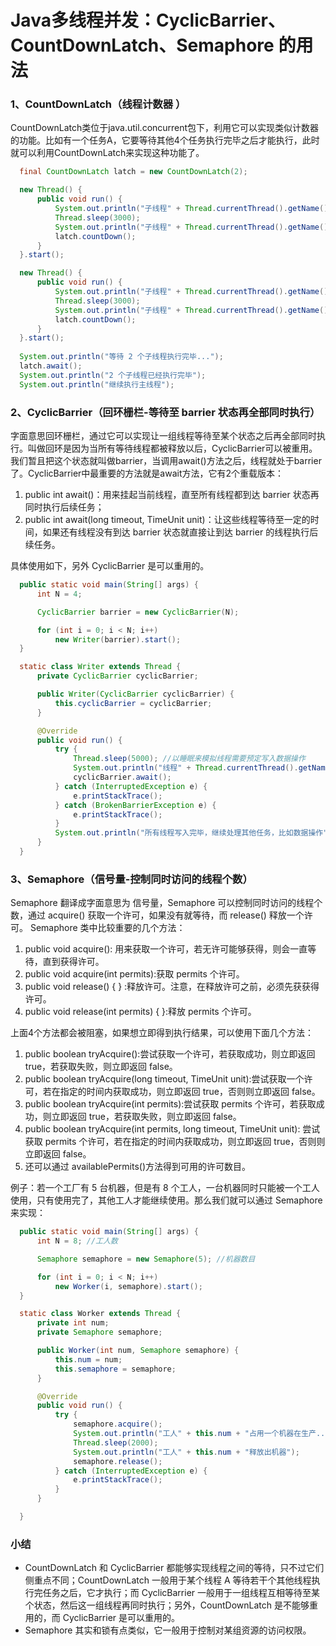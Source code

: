 # Java多线程并发：CyclicBarrier、CountDownLatch、Semaphore 的用法

### 1、CountDownLatch（线程计数器 ）

CountDownLatch类位于java.util.concurrent包下，利用它可以实现类似计数器的功能。比如有一个任务A，它要等待其他4个任务执行完毕之后才能执行，此时就可以利用CountDownLatch来实现这种功能了。

```java
  final CountDownLatch latch = new CountDownLatch(2);

  new Thread() {
      public void run() {
          System.out.println("子线程" + Thread.currentThread().getName() + "正在执行");
          Thread.sleep(3000);
          System.out.println("子线程" + Thread.currentThread().getName() + "执行完毕");
          latch.countDown();
      }
  }.start();

  new Thread() {
      public void run() {
          System.out.println("子线程" + Thread.currentThread().getName() + "正在执行");
          Thread.sleep(3000);
          System.out.println("子线程" + Thread.currentThread().getName() + "执行完毕");
          latch.countDown();
      }
  }.start();
  
  System.out.println("等待 2 个子线程执行完毕...");
  latch.await();
  System.out.println("2 个子线程已经执行完毕");
  System.out.println("继续执行主线程");
```

### 2、CyclicBarrier（回环栅栏-等待至 barrier 状态再全部同时执行）

字面意思回环栅栏，通过它可以实现让一组线程等待至某个状态之后再全部同时执行。叫做回环是因为当所有等待线程都被释放以后，CyclicBarrier可以被重用。我们暂且把这个状态就叫做barrier，当调用await()方法之后，线程就处于barrier了。CyclicBarrier中最重要的方法就是await方法，它有2个重载版本：

1. public int await()：用来挂起当前线程，直至所有线程都到达 barrier 状态再同时执行后续任务；
2. public int await(long timeout, TimeUnit unit)：让这些线程等待至一定的时间，如果还有线程没有到达 barrier 状态就直接让到达 barrier 的线程执行后续任务。

具体使用如下，另外 CyclicBarrier 是可以重用的。

```java
  public static void main(String[] args) {
      int N = 4;

      CyclicBarrier barrier = new CyclicBarrier(N);

      for (int i = 0; i < N; i++)
          new Writer(barrier).start();
  }

  static class Writer extends Thread {
      private CyclicBarrier cyclicBarrier;

      public Writer(CyclicBarrier cyclicBarrier) {
          this.cyclicBarrier = cyclicBarrier;
      }

      @Override
      public void run() {
          try {
              Thread.sleep(5000); //以睡眠来模拟线程需要预定写入数据操作
              System.out.println("线程" + Thread.currentThread().getName() + "写入数据完毕，等待其他线程写入完毕");
              cyclicBarrier.await();
          } catch (InterruptedException e) {
              e.printStackTrace();
          } catch (BrokenBarrierException e) {
              e.printStackTrace();
          }
          System.out.println("所有线程写入完毕，继续处理其他任务，比如数据操作");
      }
  }
```

### 3、Semaphore（信号量-控制同时访问的线程个数）

Semaphore 翻译成字面意思为 信号量，Semaphore 可以控制同时访问的线程个数，通过 acquire() 获取一个许可，如果没有就等待，而 release() 释放一个许可。
Semaphore 类中比较重要的几个方法：

1. public void acquire(): 用来获取一个许可，若无许可能够获得，则会一直等待，直到获得许可。
2. public void acquire(int permits):获取 permits 个许可。
3. public void release() { } :释放许可。注意，在释放许可之前，必须先获获得许可。
4. public void release(int permits) { }:释放 permits 个许可。

上面4个方法都会被阻塞，如果想立即得到执行结果，可以使用下面几个方法：

1. public boolean tryAcquire():尝试获取一个许可，若获取成功，则立即返回 true，若获取失败，则立即返回 false。
2. public boolean tryAcquire(long timeout, TimeUnit unit):尝试获取一个许可，若在指定的时间内获取成功，则立即返回 true，否则则立即返回 false。
3. public boolean tryAcquire(int permits):尝试获取 permits 个许可，若获取成功，则立即返回 true，若获取失败，则立即返回 false。
4. public boolean tryAcquire(int permits, long timeout, TimeUnit unit): 尝试获取 permits 个许可，若在指定的时间内获取成功，则立即返回 true，否则则立即返回 false。
5. 还可以通过 availablePermits()方法得到可用的许可数目。

例子：若一个工厂有 5 台机器，但是有 8 个工人，一台机器同时只能被一个工人使用，只有使用完了，其他工人才能继续使用。那么我们就可以通过 Semaphore 来实现：

```java
  public static void main(String[] args) {
      int N = 8; //工人数

      Semaphore semaphore = new Semaphore(5); //机器数目

      for (int i = 0; i < N; i++)
          new Worker(i, semaphore).start();
  }

  static class Worker extends Thread {
      private int num;
      private Semaphore semaphore;

      public Worker(int num, Semaphore semaphore) {
          this.num = num;
          this.semaphore = semaphore;
      }

      @Override
      public void run() {
          try {
              semaphore.acquire();
              System.out.println("工人" + this.num + "占用一个机器在生产...");
              Thread.sleep(2000);
              System.out.println("工人" + this.num + "释放出机器");
              semaphore.release();
          } catch (InterruptedException e) {
              e.printStackTrace();
          }
      }

  }
```

### 小结

- CountDownLatch 和 CyclicBarrier 都能够实现线程之间的等待，只不过它们侧重点不同；CountDownLatch 一般用于某个线程 A 等待若干个其他线程执行完任务之后，它才执行；而 CyclicBarrier 一般用于一组线程互相等待至某个状态，然后这一组线程再同时执行；另外，CountDownLatch 是不能够重用的，而 CyclicBarrier 是可以重用的。
- Semaphore 其实和锁有点类似，它一般用于控制对某组资源的访问权限。
